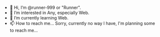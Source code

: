 - 👋 Hi, I’m @runner-999 or "Runner".
- 👀 I’m interested in Any, especially Web.
- 🌱 I’m currently learning Web.
- 📫 How to reach me... Sorry, currently no way I have, I'm planning some to reach me...
